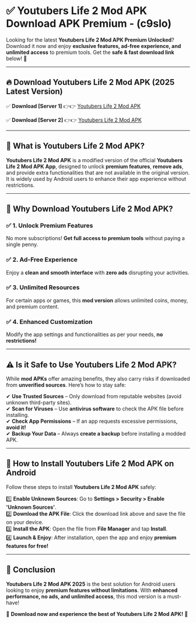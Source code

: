 
# ✅ Youtubers Life 2 Mod APK Download APK Premium -  (c9slo) 

Looking for the latest **Youtubers Life 2 Mod APK Premium Unlocked**? Download it now and enjoy **exclusive features, ad-free experience, and unlimited access** to premium tools. Get the **safe & fast download link** below! 🚀

---

## 🔥 Download Youtubers Life 2 Mod APK (2025 Latest Version)

✅ **Download [Server 1]** 👉👉 [Youtubers Life 2 Mod APK ](https://apkcomod.com?title=Youtubers_Life_2_Mod_APK)  

✅ **Download [Server 2]** 👉👉 [Youtubers Life 2 Mod APK ](https://apkcomod.com?title=Youtubers_Life_2_Mod_APK)  


---

## 📌 What is Youtubers Life 2 Mod APK?

**Youtubers Life 2 Mod APK** is a modified version of the official **Youtubers Life 2 Mod APK App**, designed to unlock **premium features**, **remove ads**, and provide extra functionalities that are not available in the original version. It is widely used by Android users to enhance their app experience without restrictions.

---

## 🌟 Why Download Youtubers Life 2 Mod APK?

### ✅ 1. Unlock Premium Features
No more subscriptions! **Get full access to premium tools** without paying a single penny.

### ✅ 2. Ad-Free Experience
Enjoy a **clean and smooth interface** with **zero ads** disrupting your activities.

### ✅ 3. Unlimited Resources
For certain apps or games, this **mod version** allows unlimited coins, money, and premium content.

### ✅ 4. Enhanced Customization
Modify the app settings and functionalities as per your needs, **no restrictions!**

---

## ⚠️ Is it Safe to Use Youtubers Life 2 Mod APK?

While **mod APKs** offer amazing benefits, they also carry risks if downloaded from **unverified sources**. Here’s how to stay safe:

✔ **Use Trusted Sources** – Only download from reputable websites (avoid unknown third-party sites).  
✔ **Scan for Viruses** – Use **antivirus software** to check the APK file before installing.  
✔ **Check App Permissions** – If an app requests excessive permissions, **avoid it!**  
✔ **Backup Your Data** – Always **create a backup** before installing a modded APK.

---

## 📲 How to Install Youtubers Life 2 Mod APK on Android

Follow these steps to install **Youtubers Life 2 Mod APK** safely:

1️⃣ **Enable Unknown Sources**: Go to **Settings > Security > Enable 'Unknown Sources'**.  
2️⃣ **Download the APK File**: Click the download link above and save the file on your device.  
3️⃣ **Install the APK**: Open the file from **File Manager** and tap **Install**.  
4️⃣ **Launch & Enjoy**: After installation, open the app and enjoy **premium features for free!**

---

## 🚀 Conclusion

**Youtubers Life 2 Mod APK 2025** is the best solution for Android users looking to enjoy **premium features without limitations**. With **enhanced performance, no ads, and unlimited access**, this mod version is a must-have!

🔻 **Download now and experience the best of Youtubers Life 2 Mod APK!** 🔻

